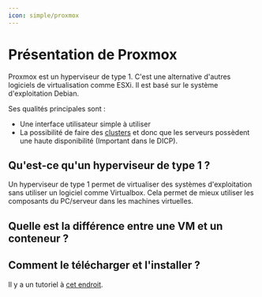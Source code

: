 ```yaml
---
icon: simple/proxmox
---
```

# Présentation de Proxmox
Proxmox est un hyperviseur de type 1.  C'est une alternative d'autres logiciels de virtualisation comme ESXi.
Il est basé sur le système d'exploitation Debian.

Ses qualités principales sont :

- Une interface utilisateur simple à utiliser
- La possibilité de faire des [clusters](./Cluster/index.md) et donc que les serveurs possèdent une haute disponibilité (Important dans le DICP).

## Qu'est-ce qu'un hyperviseur de type 1 ?

Un hyperviseur de type 1 permet de virtualiser des systèmes d'exploitation sans utiliser un logiciel comme Virtualbox.
Cela permet de mieux utiliser les composants du PC/serveur dans les machines virtuelles.

## Quelle est la différence entre une VM et un conteneur ?

## Comment le télécharger et l'installer ?

Il y a un tutoriel à [cet endroit](/Virtualisation/Proxmox/installation).
